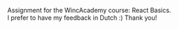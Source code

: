 Assignment for the WincAcademy course: React Basics. <br> I prefer to have my feedback in Dutch :) Thank you!
